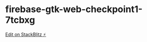 # firebase-gtk-web-checkpoint1-7tcbxg

[Edit on StackBlitz ⚡️](https://stackblitz.com/edit/firebase-gtk-web-checkpoint1-7tcbxg)